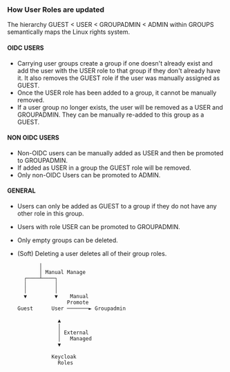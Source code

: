### How User Roles are updated

The hierarchy GUEST < USER < GROUPADMIN < ADMIN within GROUPS semantically
maps the Linux rights system.

#### OIDC USERS

- Carrying user groups create a group if one doesn't already exist and add the
  user with the USER role to that group if they don't already have it.
  It also removes the GUEST role if the user was manually assigned as GUEST.
- Once the USER role has been added to a group, it cannot be manually removed.
- If a user group no longer exists, the user will be removed as a USER and
  GROUPADMIN.
  They can be manually re-added to this group as a GUEST.

#### NON OIDC USERS

- Non-OIDC users can be manually added as USER and then be promoted to
  GROUPADMIN.
- If added as USER in a group the GUEST role will be removed.
- Only non-OIDC Users can be promoted to ADMIN.

#### GENERAL

- Users can only be added as GUEST to a group if they do not have any other role
  in this
  group.
- Users with role USER can be promoted to GROUPADMIN.
- Only empty groups can be deleted.
- (Soft) Deleting a user deletes all of their group roles.
  
  ````
         │                           
         │ Manual Manage             
    ┌────┴────┐                      
    │         │                      
    │         │                      
    ▼         ▼    Manual            
                  Promote            
  Guest      User ───────► Groupadmin
                                     
               ▲                     
               │                     
               │ External            
               │   Managed           
               ▼                     
                                     
             Keycloak                
               Roles

  ````
  
